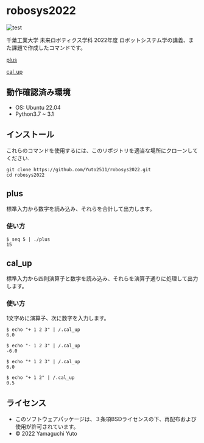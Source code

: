 # robosys2022

![test](https://github.com/Yuto2511/RobotSystem_repository_test/actions/workflows/test.yml/badge.svg)

千葉工業大学 未来ロボティクス学科 2022年度 ロボットシステム学の講義、また課題で作成したコマンドです。

[plus](#plus)

[cal_up](#cal_up)

## 動作確認済み環境

- OS: Ubuntu 22.04
 - Python3.7 ~ 3.1

## インストール

これらのコマンドを使用するには、このリポジトリを適当な場所にクローンしてください.

```
git clone https://github.com/Yuto2511/robosys2022.git
cd robosys2022
```

## plus

標準入力から数字を読み込み、それらを合計して出力します。

### 使い方

```
$ seq 5 | ./plus
15
```

## cal_up

標準入力から四則演算子と数字を読み込み、それらを演算子通りに処理して出力します。

### 使い方

1文字めに演算子、次に数字を入力します。

```
$ echo "+ 1 2 3" | /.cal_up
6.0
```

```
$ echo "- 1 2 3" | /.cal_up
-6.0
```

```
$ echo "* 1 2 3" | /.cal_up
6.0
```

```
$ echo "+ 1 2" | /.cal_up
0.5
```


## ライセンス

- このソフトウェアパッケージは、３条項BSDライセンスの下、再配布および使用が許可されています。
- © 2022 Yamaguchi Yuto
